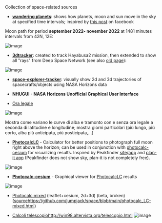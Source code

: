 Collection of space-related sources

- **[wandering planets](https://jumpjack.github.io/space/wandering-planets.html)**: shows how planets, moon and sun move in the sky at specified time intervals; inspired by [this post](https://www.facebook.com/photo/?fbid=1032376000867578&set=a.1029652147806630) on facebook

Moon path for period  **september 2022- november 2022** at 1481 minutes intervals from 42N, 12E:

![image](https://user-images.githubusercontent.com/1620953/193834153-5b2a1f6f-a916-4355-8ea2-b272a8d20f8c.png)

- **[3dtracker](https://jumpjack.github.io/space/3dtracker.html)**: created to track Hayabusa2 mission, then extended to show all "rays" from Deep Space Network (see also [old page](http://win98.altervista.org/space/exploration/3d/3dtracker.html)):

![image](https://user-images.githubusercontent.com/1620953/193994883-6cfd671b-e7e8-4bb5-b47d-d80255325186.png)


- **[space-explorer-tracker](https://jumpjack.github.io/space/space-explorer-tracker.html?orbiter=301&center=@499&start=2018-9-26%2013:00&stop=2022-9-27%2012:00&step=30)**: visually show 2d and 3d trajectories of spacecrafts/objects using NASA Horizons data

- **NHUGUI - NASA Horizons Unofficial Graphical User Interface**

- [Ora legale](https://jumpjack.github.io/space/oralegale.html)

![image](https://user-images.githubusercontent.com/1620953/195861282-606ad240-d6af-4c97-a720-f04ebab2bdfc.png)

Mostra come variano le curve di alba e tramonto con e senza ora legale a seconda di latitudine e longitudine; mostra giorni particolari (più lungo, più corto, alba più anticipata, più posticipata,...)

- **[PhotocalcLC](https://jumpjack.github.io/space/photocalc_LC.html)** - Calculator for better positions to photograph full moon right above the horizon; can be used in conjunction with [photocalc-cesium](https://jumpjack.github.io/space/photocalc-cesium.html) for visualizing results. Inspired by Peakfinder [site](https://www.peakfinder.org/it/?lat=41.74750&lng=12.73390&ele=956&azi=91.27&alt=3.56&fov=45&cfg=s&name=Maschio%20delle%20Faete)/[app](https://www.peakfinder.org/it/mobile/) and [plan-it app](https://play.google.com/store/apps/details?id=com.yingwen.photographertools&hl=en_US&gl=US) (Peakfinder does not show sky, plan-it is not completely free).

![image](https://user-images.githubusercontent.com/1620953/201203805-7713569b-f198-406d-b741-c173693a0685.png)

- **[Photocalc-cesium](https://jumpjack.github.io/space/photocalc-cesium.html)** - Graphical viewer for [PhotocalcLC](https://jumpjack.github.io/space/photocalc_LC.html) results

![image](https://user-images.githubusercontent.com/1620953/205701717-463d6e8d-b490-4e5a-ab87-75376762234e.png)

- [Photocalc mixed](https://jumpjack.github.io/space/photocalc_LC-mixed.html) (leaflet+cesium, 2d+3d) (beta, broken) ([source](https://github.com/jumpjack/space/blob/main/photocalc_LC-mixed.html)https://github.com/jumpjack/space/blob/main/photocalc_LC-mixed.html)

- [Calcoli telescopio](http://win98.altervista.org/telescopio.html)http://win98.altervista.org/telescopio.html
![image](https://github.com/jumpjack/space/assets/1620953/14f53ead-560e-45e1-aefd-a81115e4a7cc)



